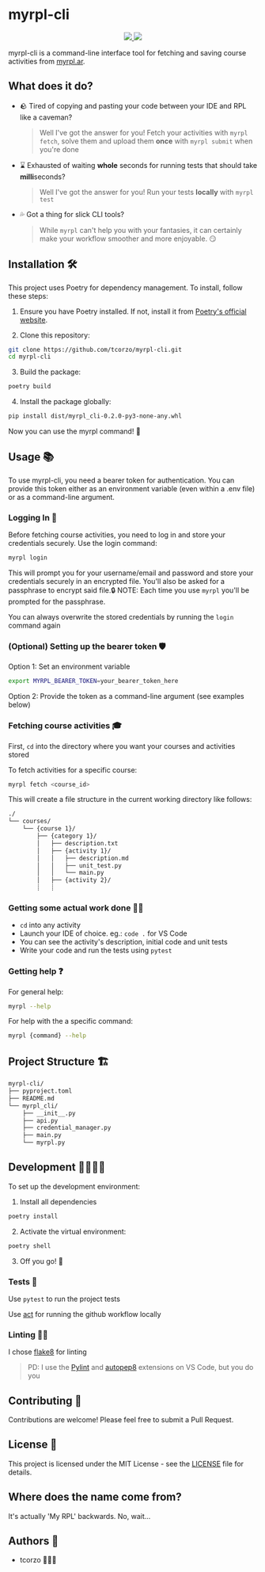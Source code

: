 # myrpl-cli

<p align="center">
    <a href="https://github.com/tcorzo/myrpl-cli/actions/workflows/python-ci.yml" alt="Build Status">
        <img src="https://img.shields.io/github/actions/workflow/status/tcorzo/myrpl-cli/python-ci.yml?branch=main" />
    </a>
    <a href="https://github.com/tcorzo/myrpl-cli/blob/main/LICENSE" alt="License">
        <img src="https://img.shields.io/github/license/tcorzo/myrpl-cli" />
    </a>
</p>

myrpl-cli is a command-line interface tool for fetching and saving course activities from [myrpl.ar](https://myrpl.ar/).

## What does it do?

-   🪨 Tired of copying and pasting your code between your IDE and RPL like a caveman?

    > Well I've got the answer for you! Fetch your activities with `myrpl fetch`, solve them and upload them **once** with `myrpl submit` when you're done

-   ⌛ Exhausted of waiting **whole** seconds for running tests that should take **milli**seconds?

    > Well I've got the answer for you! Run your tests **locally** with `myrpl test`

-   💦 Got a thing for slick CLI tools?

    > While `myrpl` can't help you with your fantasies, it can certainly make your workflow smoother and more enjoyable. 😏

## Installation 🛠️

This project uses Poetry for dependency management. To install, follow these steps:

1. Ensure you have Poetry installed. If not, install it from [Poetry's official website](https://python-poetry.org/docs/#installation).

2. Clone this repository:

```bash
git clone https://github.com/tcorzo/myrpl-cli.git
cd myrpl-cli
```

3. Build the package:

```bash
poetry build
```

4. Install the package globally:

```bash
pip install dist/myrpl_cli-0.2.0-py3-none-any.whl
```

Now you can use the myrpl command! 🎉

## Usage 📚

To use myrpl-cli, you need a bearer token for authentication. You can provide this token either as an environment variable (even within a .env file) or as a command-line argument.

### Logging In 🔑

Before fetching course activities, you need to log in and store your credentials securely. Use the login command:

```bash
myrpl login
```

This will prompt you for your username/email and password and store your credentials securely in an encrypted file. You'll also be asked for a passphrase to encrypt said file.🔒 NOTE: Each time you use `myrpl` you'll be prompted for the passphrase.

You can always overwrite the stored credentials by running the `login` command again

### (Optional) Setting up the bearer token 🛡️

Option 1: Set an environment variable

```bash
export MYRPL_BEARER_TOKEN=your_bearer_token_here
```

Option 2: Provide the token as a command-line argument (see examples below)

### Fetching course activities 🎓

First, `cd` into the directory where you want your courses and activities stored

To fetch activities for a specific course:

```bash
myrpl fetch <course_id>
```

This will create a file structure in the current working directory like follows:

```bash
./
└── courses/
    └── {course 1}/
        ├── {category 1}/
        │   ├── description.txt
        │   ├── {activity 1}/
        │   │   ├── description.md
        │   │   ├── unit_test.py
        │   │   └── main.py
        │   ├── {activity 2}/
        ┊   ┊
```

### Getting some actual work done 🧑‍💻

-   `cd` into any activity
-   Launch your IDE of choice. eg.: `code .` for VS Code
-   You can see the activity's description, initial code and unit tests
-   Write your code and run the tests using `pytest`

### Getting help ❓

For general help:

```bash
myrpl --help
```

For help with the a specific command:

```bash
myrpl {command} --help
```

## Project Structure 🏗️

```bash
myrpl-cli/
├── pyproject.toml
├── README.md
└── myrpl_cli/
    ├── __init__.py
    ├── api.py
    ├── credential_manager.py
    ├── main.py
    └── myrpl.py
```

## Development 👩‍💻👨‍💻

To set up the development environment:

1. Install all dependencies

```bash
poetry install
```

2. Activate the virtual environment:

```bash
poetry shell
```

3. Off you go! 🚀

### Tests 🧪

Use `pytest` to run the project tests

Use [act](https://github.com/nektos/act) for running the github workflow locally

### Linting 📝✅

I chose [flake8](https://pypi.org/project/flake8/) for linting

> PD: I use the [Pylint](https://marketplace.visualstudio.com/items?itemName=ms-python.pylint) and [autopep8](https://marketplace.visualstudio.com/items?itemName=ms-python.autopep8) extensions on VS Code, but you do you

## Contributing 🤝

Contributions are welcome! Please feel free to submit a Pull Request.

## License 📜

This project is licensed under the MIT License - see the [LICENSE](LICENSE) file for details.

## Where does the name come from?
It's actually 'My RPL' backwards. No, wait...

## Authors 👥

-   tcorzo 🧑🏾‍🦲

